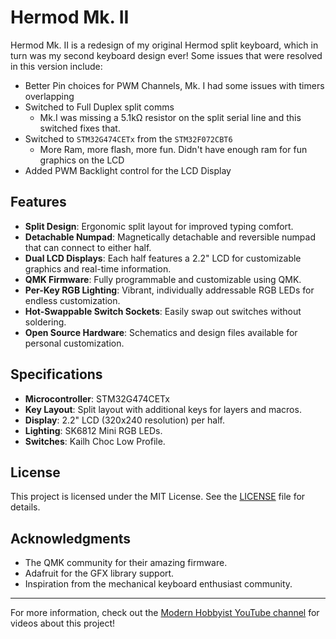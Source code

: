 # Hermod Mk. II

Hermod Mk. II is a redesign of my original Hermod split keyboard, which in turn was my second keyboard design ever! Some issues that were resolved in this version include:
- Better Pin choices for PWM Channels, Mk. I had some issues with timers overlapping
- Switched to Full Duplex split comms
  - Mk.I was missing a 5.1kΩ resistor on the split serial line and this switched fixes that.
- Switched to `STM32G474CETx` from the `STM32F072CBT6`
  - More Ram, more flash, more fun. Didn't have enough ram for fun graphics on the LCD
- Added PWM Backlight control for the LCD Display 

## Features

- **Split Design**: Ergonomic split layout for improved typing comfort.
- **Detachable Numpad**: Magnetically detachable and reversible numpad that can connect to either half.
- **Dual LCD Displays**: Each half features a 2.2" LCD for customizable graphics and real-time information.
- **QMK Firmware**: Fully programmable and customizable using QMK.
- **Per-Key RGB Lighting**: Vibrant, individually addressable RGB LEDs for endless customization.
- **Hot-Swappable Switch Sockets**: Easily swap out switches without soldering.
- **Open Source Hardware**: Schematics and design files available for personal customization.

## Specifications

- **Microcontroller**: STM32G474CETx
- **Key Layout**: Split layout with additional keys for layers and macros.
- **Display**: 2.2" LCD (320x240 resolution) per half.
- **Lighting**: SK6812 Mini RGB LEDs.
- **Switches**: Kailh Choc Low Profile.

## License

This project is licensed under the MIT License. See the [LICENSE](../LICENSE) file for details.

## Acknowledgments

- The QMK community for their amazing firmware.
- Adafruit for the GFX library support.
- Inspiration from the mechanical keyboard enthusiast community.

---

For more information, check out the [Modern Hobbyist YouTube channel](https://www.youtube.com/ModernHobbyist) for videos about this project!
